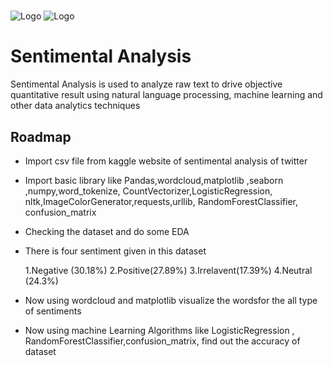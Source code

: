 # 
![Logo](https://qph.fs.quoracdn.net/main-qimg-25995f1bd04f54661ca86a68d3a9c0f3)
![Logo](https://blog.reputationx.com/hs-fs/hubfs/what-is-sentiment-analysis-cover.jpg?width=1000&height=1000&name=what-is-sentiment-analysis-cover.jpg)

# Sentimental Analysis

Sentimental Analysis is used to analyze raw 
text to drive objective quantitative result using
natural language processing, machine learning
and other data analytics techniques





## Roadmap

- Import csv file from kaggle website of
  sentimental analysis of twitter

- Import basic library like Pandas,wordcloud,matplotlib ,seaborn ,numpy,word_tokenize,
  CountVectorizer,LogisticRegression, nltk,ImageColorGenerator,requests,urllib, RandomForestClassifier, confusion_matrix

- Checking the dataset and do some EDA

- There is four sentiment given in this dataset
   
   1.Negative (30.18%) 
   2.Positive(27.89%) 
   3.Irrelavent(17.39%)
   4.Neutral (24.3%)

- Now using wordcloud and matplotlib  visualize the wordsfor the all type of sentiments   

- Now using machine Learning Algorithms 
  like LogisticRegression ,
  RandomForestClassifier,confusion_matrix, find out the accuracy of dataset

  

